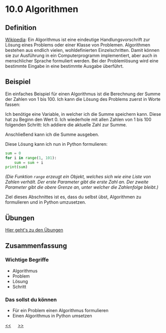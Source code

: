 # 10.0 Algorithmen

## Definition

[Wikipedia](https://de.wikipedia.org/wiki/Algorithmus):
Ein Algorithmus ist eine eindeutige Handlungsvorschrift 
zur Lösung eines Problems oder einer Klasse von Problemen.
Algorithmen bestehen aus endlich vielen, 
wohldefinierten Einzelschritten.
Damit können sie zur Ausführung in ein Computerprogramm implementiert, 
aber auch in menschlicher Sprache formuliert werden. 
Bei der Problemlösung wird eine bestimmte Eingabe 
in eine bestimmte Ausgabe überführt.

## Beispiel

Ein einfaches Beispiel für einen Algorithmus ist die Berechnung der Summe
der Zahlen von 1 bis 100. Ich kann die Lösung des Problems zuerst in 
Worte fassen:

Ich benötige eine Variable, in welcher ich die Summe speichern kann. 
Diese hat zu Beginn den Wert 0.
Ich wiederhole mit allen Zahlen von 1 bis 100 folgenden Schritt:
Ich addiere die aktuelle Zahl zur Summe.

Anschließend kann ich die Summe ausgeben.


Diese Lösung kann ich nun in Python formulieren:

```python
sum = 0
for i in range(1, 101):
    sum = sum + i
print(sum)
```
*(Die Funktion `range` erzeugt ein Objekt, 
welches sich wie eine Liste von Zahlen verhält.
Der erste Parameter gibt die erste Zahl an.
Der zweite Parameter gibt die obere Grenze an, 
unter welcher die Zahlenfolge bleibt.)*

Ziel dieses Abschnittes ist es, dass du selbst übst,
Algorithmen zu formulieren und in Python umzusetzen.


## Übungen
[Hier geht's zu den Übungen](../uebungen/UE_10.0_Algorithmen.md)

## Zusammenfassung
### Wichtige Begriffe
- Algorithmus
- Problem
- Lösung
- Schritt

### Das sollst du können
- Für ein Problem einen Algorithmus formulieren
- Einen Algorithmus in Python umsetzen



[<<](09.1_Iteration.md) &emsp; [>>](11.0_Methoden.md)
